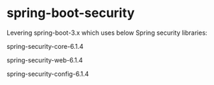 # spring-boot-security

Levering spring-boot-3.x which uses below Spring security libraries:

spring-security-core-6.1.4

spring-security-web-6.1.4

spring-security-config-6.1.4
